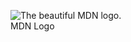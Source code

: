 <figure>
  <img
  src=![logo_dark_no_text](https://user-images.githubusercontent.com/118853278/214390539-1a7e685f-67cc-437c-9736-9233c3a9752d.png)
  alt="The beautiful MDN logo.">
  <figcaption>MDN Logo</figcaption>
</figure>
